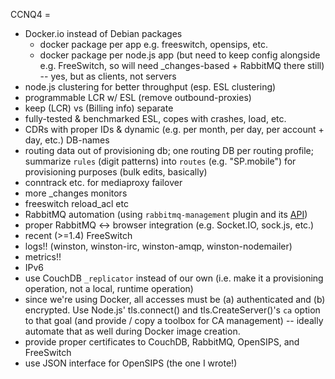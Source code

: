 CCNQ4 =
- Docker.io instead of Debian packages
  - docker package per app e.g. freeswitch, opensips, etc.
  - docker package per node.js app (but need to keep config alongside e.g. FreeSwitch, so will need _changes-based + RabbitMQ there still) -- yes, but as clients, not servers
- node.js clustering for better throughput (esp. ESL clustering)
- programmable LCR w/ ESL (remove outbound-proxies)
- keep (LCR) vs (Billing info) separate
- fully-tested & benchmarked ESL, copes with crashes, load, etc.
- CDRs with proper IDs & dynamic (e.g. per month, per day, per account + day, etc.) DB-names
- routing data out of provisioning db; one routing DB per routing profile; summarize `rules` (digit patterns) into `routes` (e.g. "SP.mobile") for provisioning purposes (bulk edits, basically)
- conntrack etc. for mediaproxy failover
- more _changes monitors
- freeswitch reload_acl etc
- RabbitMQ automation (using `rabbitmq-management` plugin and its [API](http://hg.rabbitmq.com/rabbitmq-management/raw-file/rabbitmq_v3_3_5/priv/www/api/index.html))
- proper RabbitMQ <-> browser integration (e.g. Socket.IO, sock.js, etc.)
- recent (>=1.4) FreeSwitch
- logs!! (winston, winston-irc, winston-amqp, winston-nodemailer)
- metrics!!
- IPv6
- use CouchDB `_replicator` instead of our own (i.e. make it a provisioning operation, not a local, runtime operation)
- since we're using Docker, all accesses must be (a) authenticated and (b) encrypted. Use Node.js' tls.connect() and tls.CreateServer()'s `ca` option to that goal (and provide / copy a toolbox for CA management) -- ideally automate that as well during Docker image creation.
- provide proper certificates to CouchDB, RabbitMQ, OpenSIPS, and FreeSwitch
- use JSON interface for OpenSIPS (the one I wrote!)
